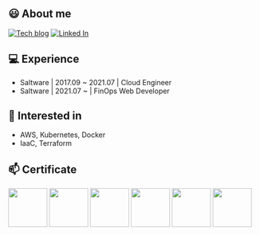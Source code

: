## 😃 About me
[![Tech blog](https://img.shields.io/badge/Tech%20blog-181717?style=flat&logo=GitHub&logoColor=white)](https://creboring.github.io/)
[![Linked In](https://img.shields.io/badge/-Linked%20In-blue?style=flat-square&logo=LinkedIn&logoColor=white)](https://www.linkedin.com/in/l22d0hun/)


## 💻 Experience
- Saltware | 2017.09 ~ 2021.07 | Cloud Engineer
- Saltware | 2021.07 ~ | FinOps Web Developer

## 🌱 Interested in
- AWS, Kubernetes, Docker
- IaaC, Terraform

## 📫 Certificate

<div>

<img src="https://user-images.githubusercontent.com/18481959/222625775-ead7db4f-af9b-4133-9c67-1c4386001f15.png" width="78" height="78">
<img src="https://user-images.githubusercontent.com/18481959/222625898-8f3e72d9-aef3-4d65-8567-e3fedb104fce.png" width="78" height="78">
<img src="https://user-images.githubusercontent.com/18481959/222625970-3169cdc3-8af8-46fd-a79a-cd73931d01e1.png" width="78" height="78">
<img src="https://user-images.githubusercontent.com/18481959/222625507-c864f018-5255-4465-8116-e352e232e057.png" width="78" height="78">
<img src="https://user-images.githubusercontent.com/18481959/222626053-57aaad20-878d-4dcc-afe9-04b8ba521b17.png" width="78" height="78">
<img src="https://user-images.githubusercontent.com/18481959/222626123-c35d580a-8620-4118-ae9a-28b0a00a7fb7.png" width="78" height="78">

 </div>
  
<!--
**creBoring/creBoring** is a ✨ _special_ ✨ repository because its `README.md` (this file) appears on your GitHub profile.

Here are some ideas to get you started:

- 🔭 I’m currently working on ...
- 🌱 I’m currently learning ...
- 👯 I’m looking to collaborate on ...
- 🤔 I’m looking for help with ...
- 💬 Ask me about ...
- 📫 How to reach me: ...
- 😄 Pronouns: ...
- ⚡ Fun fact: ...
-->
